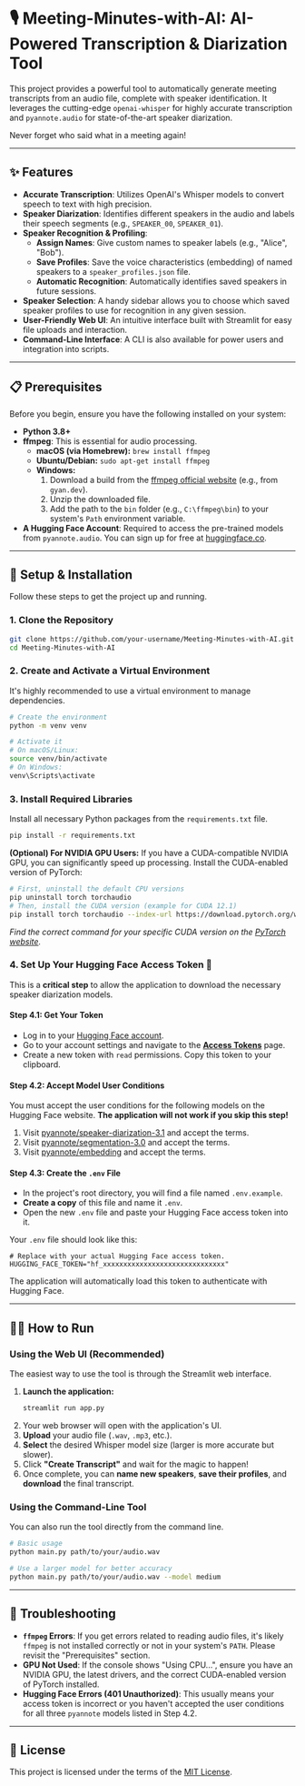 # 🎙️ Meeting-Minutes-with-AI: AI-Powered Transcription & Diarization Tool

This project provides a powerful tool to automatically generate meeting transcripts from an audio file, complete with speaker identification. It leverages the cutting-edge `openai-whisper` for highly accurate transcription and `pyannote.audio` for state-of-the-art speaker diarization.

Never forget who said what in a meeting again!

---

## ✨ Features

-   **Accurate Transcription**: Utilizes OpenAI's Whisper models to convert speech to text with high precision.
-   **Speaker Diarization**: Identifies different speakers in the audio and labels their speech segments (e.g., `SPEAKER_00`, `SPEAKER_01`).
-   **Speaker Recognition & Profiling**:
    -   **Assign Names**: Give custom names to speaker labels (e.g., "Alice", "Bob").
    -   **Save Profiles**: Save the voice characteristics (embedding) of named speakers to a `speaker_profiles.json` file.
    -   **Automatic Recognition**: Automatically identifies saved speakers in future sessions.
-   **Speaker Selection**: A handy sidebar allows you to choose which saved speaker profiles to use for recognition in any given session.
-   **User-Friendly Web UI**: An intuitive interface built with Streamlit for easy file uploads and interaction.
-   **Command-Line Interface**: A CLI is also available for power users and integration into scripts.

---

## 📋 Prerequisites

Before you begin, ensure you have the following installed on your system:

-   **Python 3.8+**
-   **ffmpeg**: This is essential for audio processing.
    -   **macOS (via Homebrew):** `brew install ffmpeg`
    -   **Ubuntu/Debian:** `sudo apt-get install ffmpeg`
    -   **Windows:**
        1.  Download a build from the [ffmpeg official website](https://ffmpeg.org/download.html) (e.g., from `gyan.dev`).
        2.  Unzip the downloaded file.
        3.  Add the path to the `bin` folder (e.g., `C:\ffmpeg\bin`) to your system's `Path` environment variable.
-   **A Hugging Face Account**: Required to access the pre-trained models from `pyannote.audio`. You can sign up for free at [huggingface.co](https://huggingface.co/).

---

## 🚀 Setup & Installation

Follow these steps to get the project up and running.

### 1. Clone the Repository

```bash
git clone https://github.com/your-username/Meeting-Minutes-with-AI.git
cd Meeting-Minutes-with-AI
```

### 2. Create and Activate a Virtual Environment

It's highly recommended to use a virtual environment to manage dependencies.

```bash
# Create the environment
python -m venv venv

# Activate it
# On macOS/Linux:
source venv/bin/activate
# On Windows:
venv\Scripts\activate
```

### 3. Install Required Libraries

Install all necessary Python packages from the `requirements.txt` file.

```bash
pip install -r requirements.txt
```
**(Optional) For NVIDIA GPU Users:** If you have a CUDA-compatible NVIDIA GPU, you can significantly speed up processing. Install the CUDA-enabled version of PyTorch:
```bash
# First, uninstall the default CPU versions
pip uninstall torch torchaudio
# Then, install the CUDA version (example for CUDA 12.1)
pip install torch torchaudio --index-url https://download.pytorch.org/whl/cu121
```
*Find the correct command for your specific CUDA version on the [PyTorch website](https://pytorch.org/get-started/locally/).*

### 4. Set Up Your Hugging Face Access Token 🔑

This is a **critical step** to allow the application to download the necessary speaker diarization models.

#### **Step 4.1: Get Your Token**

-   Log in to your [Hugging Face account](https://huggingface.co/).
-   Go to your account settings and navigate to the **[Access Tokens](https://huggingface.co/settings/tokens)** page.
-   Create a new token with `read` permissions. Copy this token to your clipboard.

#### **Step 4.2: Accept Model User Conditions**

You must accept the user conditions for the following models on the Hugging Face website. **The application will not work if you skip this step!**

1.  Visit [pyannote/speaker-diarization-3.1](https://huggingface.co/pyannote/speaker-diarization-3.1) and accept the terms.
2.  Visit [pyannote/segmentation-3.0](https://huggingface.co/pyannote/segmentation-3.0) and accept the terms.
3.  Visit [pyannote/embedding](https://huggingface.co/pyannote/embedding) and accept the terms.

#### **Step 4.3: Create the `.env` File**

-   In the project's root directory, you will find a file named `.env.example`.
-   **Create a copy** of this file and name it `.env`.
-   Open the new `.env` file and paste your Hugging Face access token into it.

Your `.env` file should look like this:
```
# Replace with your actual Hugging Face access token.
HUGGING_FACE_TOKEN="hf_xxxxxxxxxxxxxxxxxxxxxxxxxxxxxx"
```
The application will automatically load this token to authenticate with Hugging Face.

---

## 🏃‍♀️ How to Run

### Using the Web UI (Recommended)

The easiest way to use the tool is through the Streamlit web interface.

1.  **Launch the application:**
    ```bash
    streamlit run app.py
    ```
2.  Your web browser will open with the application's UI.
3.  **Upload** your audio file (`.wav`, `.mp3`, etc.).
4.  **Select** the desired Whisper model size (larger is more accurate but slower).
5.  Click **"Create Transcript"** and wait for the magic to happen!
6.  Once complete, you can **name new speakers**, **save their profiles**, and **download** the final transcript.

### Using the Command-Line Tool

You can also run the tool directly from the command line.

```bash
# Basic usage
python main.py path/to/your/audio.wav

# Use a larger model for better accuracy
python main.py path/to/your/audio.wav --model medium
```

---

## 🔧 Troubleshooting

-   **`ffmpeg` Errors**: If you get errors related to reading audio files, it's likely `ffmpeg` is not installed correctly or not in your system's `PATH`. Please revisit the "Prerequisites" section.
-   **GPU Not Used**: If the console shows "Using CPU...", ensure you have an NVIDIA GPU, the latest drivers, and the correct CUDA-enabled version of PyTorch installed.
-   **Hugging Face Errors (401 Unauthorized)**: This usually means your access token is incorrect or you haven't accepted the user conditions for all three `pyannote` models listed in Step 4.2.

---
## 📝 License
This project is licensed under the terms of the [MIT License](LICENSE).